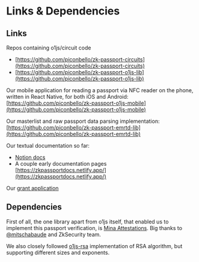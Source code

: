 # Links & Dependencies

## Links

Repos containing o1js/circuit code

- [https://github.com/piconbello/zk-passport-circuits](https://github.com/piconbello/zk-passport-circuits)
- [https://github.com/piconbello/zk-passport-o1js-lib](https://github.com/piconbello/zk-passport-o1js-lib)

Our mobile application for reading a passport via NFC reader on the phone, written in React Native, for both iOS and Android:  
[https://github.com/piconbello/zk-passport-o1js-mobile](https://github.com/piconbello/zk-passport-o1js-mobile)

Our masterlist and raw passport data parsing implementation:  
[https://github.com/piconbello/zk-passport-emrtd-lib](https://github.com/piconbello/zk-passport-emrtd-lib)

Our textual documentation so far:

- [Notion docs](https://bitter-brazil-46a.notion.site/ZkPassport-O1JS-for-Mina-10f52e8389b0800d8600f94b79f4d971)
- A couple early documentation pages  
  [https://zkpassportdocs.netlify.app/](https://zkpassportdocs.netlify.app/)

Our [grant application](https://github.com/MinaFoundation/Core-Grants/issues/18#issuecomment-2273654418)

## Dependencies

First of all, the one library apart from o1js itself, that enabled us to implement this passport verification, is [Mina Attestations](https://github.com/zksecurity/mina-attestations). Big thanks to [@mitschabaude](https://github.com/mitschabaude) and ZkSecurity team.

We also closely followed [o1js-rsa](https://github.com/Shigoto-dev19/o1js-rsa) implementation of RSA algorithm, but supporting different sizes and exponents.
